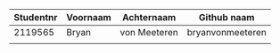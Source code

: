 | Studentnr | Voornaam | Achternaam | Github naam | 
|-----------|-----------|-----------|-------------|
|2119565  |Bryan |von Meeteren|bryanvonmeeteren|
|||||
